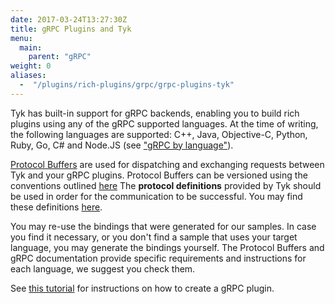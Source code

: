 ```yaml
---
date: 2017-03-24T13:27:30Z
title: gRPC Plugins and Tyk
menu:
  main:
    parent: "gRPC"
weight: 0 
aliases: 
  -  "/plugins/rich-plugins/grpc/grpc-plugins-tyk"
---
```


Tyk has built-in support for gRPC backends, enabling you to build rich plugins using any of the gRPC supported languages. At the time of writing, the following languages are supported: C++, Java, Objective-C, Python, Ruby, Go, C# and Node.JS (see ["gRPC by language"](http://www.grpc.io/docs/)).

[Protocol Buffers](https://developers.google.com/protocol-buffers/) are used for dispatching and exchanging requests between Tyk and your gRPC plugins. Protocol Buffers can be versioned using the conventions outlined [here](http://h22208.www2.hpe.com/eginfolib/networking/docs/sdn/sdnc2_7/5200-0910prog/content/s_sdnc-app-ha-versioning-GPB.html) The **protocol definitions** provided by Tyk should be used in order for the communication to be successful. You may find these definitions [here](https://github.com/TykTechnologies/tyk-protobuf).

You may re-use the bindings that were generated for our samples. In case you find it necessary, or you don't find a sample that uses your target language, you may generate the bindings yourself. The Protocol Buffers and gRPC documentation provide specific requirements and instructions for each language, we suggest you check them.

See [this tutorial](/plugins/rich-plugins/grpc/tutorial-add-grpc-plugin-api/) for instructions on how to create a gRPC plugin.
